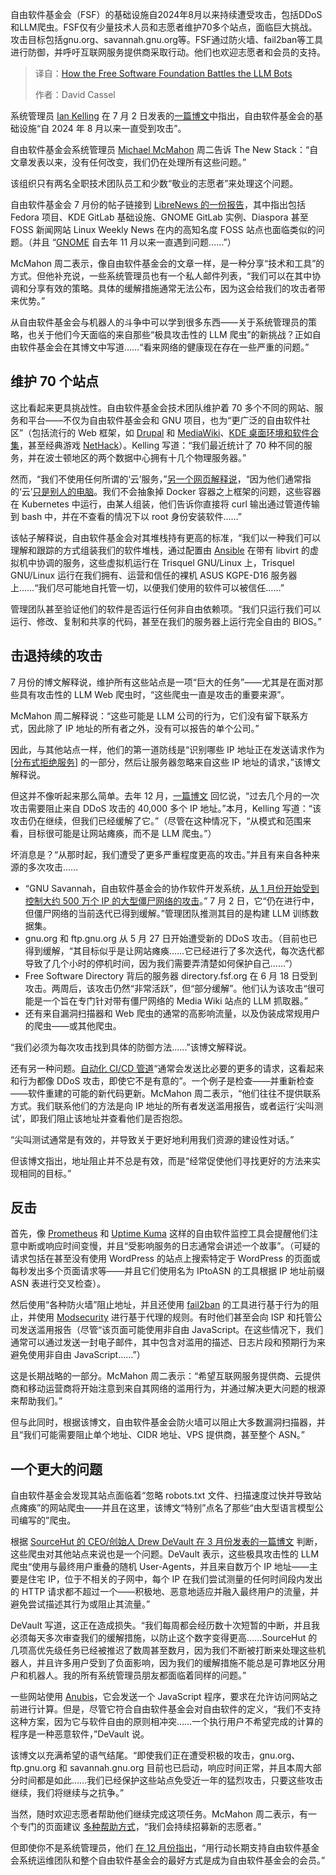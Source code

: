 
<!--
title: 自由软件基金会如何对抗LLM机器人
cover: https://cdn.thenewstack.io/media/2025/07/71053e97-sculpture-outside-san-franciscos-metreon-photo-by-david-cassel-1024x768-2.jpg
summary: 自由软件基金会（FSF）的基础设施自2024年8月以来持续遭受攻击，包括DDoS和LLM爬虫。FSF仅有少量技术人员和志愿者维护70多个站点，面临巨大挑战。攻击目标包括gnu.org、savannah.gnu.org等。FSF通过防火墙、fail2ban等工具进行防御，并呼吁互联网服务提供商采取行动。他们也欢迎志愿者和会员的支持。
-->

自由软件基金会（FSF）的基础设施自2024年8月以来持续遭受攻击，包括DDoS和LLM爬虫。FSF仅有少量技术人员和志愿者维护70多个站点，面临巨大挑战。攻击目标包括gnu.org、savannah.gnu.org等。FSF通过防火墙、fail2ban等工具进行防御，并呼吁互联网服务提供商采取行动。他们也欢迎志愿者和会员的支持。

> 译自：[How the Free Software Foundation Battles the LLM Bots](https://thenewstack.io/how-the-free-software-foundation-battles-the-llm-bots/)
> 
> 作者：David Cassel

系统管理员 [Ian Kelling](https://www.fsf.org/about/staff-and-board#iank) 在 7 月 2 日发表的[一篇博文](https://www.fsf.org/blogs/sysadmin/our-small-team-vs-millions-of-bots)中指出，自由软件基金会的基础设施“自 2024 年 8 月以来一直受到攻击”。

自由软件基金会系统管理员 [Michael McMahon](https://www.fsf.org/about/staff-and-board#michael) 周二告诉 The New Stack：“自文章发表以来，没有任何改变，我们仍在处理所有这些问题。”

该组织只有两名全职技术团队员工和少数“敬业的志愿者”来处理这个问题。

自由软件基金会 7 月份的帖子链接到 [LibreNews 的一份报告](https://thelibre.news/foss-infrastructure-is-under-attack-by-ai-companies/)，其中指出包括 Fedora 项目、KDE GitLab 基础设施、GNOME GitLab 实例、Diaspora 甚至 FOSS 新闻网站 Linux Weekly News 在内的高知名度 FOSS 站点也面临类似的问题。（并且 “[GNOME](https://thenewstack.io/what-makes-gnome-so-appealing/) 自去年 11 月以来一直遇到问题……”）

McMahon 周二表示，像自由软件基金会的文章一样，是一种分享“技术和工具”的方式。但他补充说，一些系统管理员也有一个私人邮件列表，“我们可以在其中协调和分享有效的策略。具体的缓解措施通常无法公布，因为这会给我们的攻击者带来优势。”

从自由软件基金会与机器人的斗争中可以学到很多东西——关于系统管理员的策略，也关于他们今天面临的来自那些“极具攻击性的 LLM 爬虫”的新挑战？正如自由软件基金会在其博文中写道……“看来网络的健康现在存在一些严重的问题。”

## 维护 70 个站点

这比看起来更具挑战性。自由软件基金会技术团队维护着 70 多个不同的网站、服务和平台——不仅为自由软件基金会和 GNU 项目，也为“更广泛的自由软件社区”（包括流行的 Web 框架，如 [Drupal](https://www.fsf.org/working-together/gang/drupal) 和 [MediaWiki](https://directory.fsf.org/wiki/MediaWiki)、[KDE 桌面环境和软件合集](https://directory.fsf.org/wiki/Kde)，甚至经典游戏 [NetHack](https://directory.fsf.org/wiki/Nethack)）。Kelling 写道：“我们最近统计了 70 种不同的服务，并在波士顿地区的两个数据中心拥有十几个物理服务器。”

然而，“我们不使用任何所谓的‘云’服务，”[另一个网页解释说](https://www.fsf.org/blogs/sysadmin/join-the-fsf-and-support-the-tech-team)，“因为他们通常指的‘云’[只是别人的电脑](https://www.gnu.org/philosophy/who-does-that-server-really-serve.html)。我们不会抽象掉 Docker 容器之上框架的问题，这些容器在 Kubernetes 中运行，由某人组装，他们告诉你直接将 curl 输出通过管道传输到 bash 中，并在不查看的情况下以 root 身份安装软件……”

该帖子解释说，自由软件基金会对其堆栈持有更高的标准，“我们以一种我们可以理解和跟踪的方式组装我们的软件堆栈，通过配置由 [Ansible](https://thenewstack.io/red-hat-ansible-and-hashicorp-terraform-will-be-coming-together/) 在带有 libvirt 的虚拟机中协调的服务，这些虚拟机运行在 Trisquel GNU/Linux 上，Trisquel GNU/Linux 运行在我们拥有、运营和信任的裸机 ASUS KGPE-D16 服务器上……“我们尽可能地自托管一切，以便我们使用的软件可以被信任……”

管理团队甚至验证他们的软件是否运行任何非自由依赖项。“我们只运行我们可以运行、修改、复制和共享的代码，甚至在我们的服务器上运行完全自由的 BIOS。”

## 击退持续的攻击

7 月份的博文解释说，维护所有这些站点是一项“巨大的任务”——尤其是在面对那些具有攻击性的 LLM Web 爬虫时，“这些爬虫一直是攻击的重要来源”。

McMahon 周二解释说：“这些可能是 LLM 公司的行为，它们没有留下联系方式，因此除了 IP 地址的所有者之外，没有可以报告的单个公司。”

因此，与其他站点一样，他们的第一道防线是“识别哪些 IP 地址正在发送请求作为 [[分布式拒绝服务](https://thenewstack.io/how-a-popular-combo-provides-ddos-protection/)] 的一部分，然后让服务器忽略来自这些 IP 地址的请求，”该博文解释说。

但这并不像听起来那么简单。去年 12 月，[一篇博文](https://www.fsf.org/bulletin/2024/fall/fsf-sysops-cleaning-up-the-internet) 回忆说，“过去几个月的一次攻击需要阻止来自 DDoS 攻击的 40,000 多个 IP 地址。”本月，Kelling 写道：“该攻击仍在继续，但我们已经缓解了它。”（尽管在这种情况下，“从模式和范围来看，目标很可能是让网站瘫痪，而不是 LLM 爬虫。”）

坏消息是？“从那时起，我们遭受了更多严重程度更高的攻击。”并且有来自各种来源的多次攻击……

* “GNU Savannah，自由软件基金会的协作软件开发系统，[从 1 月份开始受到控制大约 500 万个 IP 的大型僵尸网络的攻击](https://www.fsf.org/bulletin/2025/spring/defending-savannah-from-ddos-attacks)。” 7 月 2 日，它“仍在进行中，但僵尸网络的当前迭代已得到缓解。”管理团队推测其目的是构建 LLM 训练数据集。
* gnu.org 和 ftp.gnu.org 从 5 月 27 日开始遭受新的 DDoS 攻击。（目前也已得到缓解，“其目标似乎是让网站瘫痪……它已经进行了多次迭代，每次迭代都导致了几个小时的停机时间，因为我们需要弄清楚如何保护自己……”）
* Free Software Directory 背后的服务器 directory.fsf.org 在 6 月 18 日受到攻击。两周后，该攻击仍然“非常活跃”，但“部分缓解”。他们认为该攻击“很可能是一个旨在专门针对带有僵尸网络的 Media Wiki 站点的 LLM 抓取器。”
* 还有来自漏洞扫描器和 Web 爬虫的通常的高影响流量，以及伪装成常规用户的爬虫——或其他爬虫。

“我们必须为每次攻击找到具体的防御方法……”该博文解释说。

还有另一种问题。[自动化 CI/CD 管道](https://thenewstack.io/ci-cd/)“通常会发送比必要的更多的请求，这看起来和行为都像 DDoS 攻击，即使它不是有意的”。一个例子是检查——并重新检查——软件重建的可能的新代码更新。McMahon 周二表示，“他们往往不提供联系方式。我们联系他们的方法是向 IP 地址的所有者发送滥用报告，或者运行‘尖叫测试’，即我们阻止该地址并查看他们是否抱怨。

“尖叫测试通常是有效的，并导致关于更好地利用我们资源的建设性对话。”

但该博文指出，地址阻止并不总是有效，而是“经常促使他们寻找更好的方法来实现相同的目标。”

## 反击

首先，像 [Prometheus](https://thenewstack.io/creating-a-path-for-prometheus-success/) 和 [Uptime Kuma](https://uptime.kuma.pet/) 这样的自由软件监控工具会提醒他们注意中断或响应时间变慢，并且“受影响服务的日志通常会讲述一个故事”。（可疑的请求包括在甚至没有使用 WordPress 的站点上搜索特定于 WordPress 的页面或每秒发出多个页面请求等——并且它们使用名为 IPtoASN 的工具根据 IP 地址前缀 ASN 表进行交叉检查）。

然后使用“各种防火墙”阻止地址，并且还使用 [fail2ban](https://github.com/fail2ban/fail2ban) 的工具进行基于行为的阻止，并使用 [Modsecurity](https://modsecurity.org/) 进行基于代理的规则。有时他们甚至会向 ISP 和托管公司发送滥用报告（尽管“该页面可能使用非自由 JavaScript。在这些情况下，我们通常可以通过发送一封电子邮件，其中包含对滥用的描述、日志片段和预期行为来避免使用非自由 JavaScript……”）

这是长期战略的一部分。McMahon 周二表示：“希望互联网服务提供商、云提供商和移动运营商将开始注意到来自其网络的滥用行为，并通过解决更大问题的根源来帮助我们。”

但与此同时，根据该博文，自由软件基金会防火墙可以阻止大多数漏洞扫描器，并且“我们可能需要阻止单个地址、CIDR 地址、VPS 提供商，甚至整个 ASN。”

## 一个更大的问题

自由软件基金会发现其站点面临着“忽略 robots.txt 文件、扫描速度过快并导致站点瘫痪”的网站爬虫——并且在这里，该博文“特别”点名了那些“由大型语言模型公司编写的”爬虫。

根据 [SourceHut 的 CEO/创始人 Drew DeVault 在 3 月份发表的一篇博文](https://drewdevault.com/2025/03/17/2025-03-17-Stop-externalizing-your-costs-on-me.html) 判断，这些爬虫对其他站点来说也是一个问题。DeVault 表示，这些极具攻击性的 LLM 爬虫“使用与最终用户重叠的随机 User-Agents，并且来自数万个 IP 地址——主要是住宅 IP，位于不相关的子网中，每个 IP 在我们尝试测量的任何时间段内发出的 HTTP 请求都不超过一个——积极地、恶意地适应并融入最终用户的流量，并避免尝试描述其行为或阻止其流量。”

DeVault 写道，这正在造成损失。“我们每周都会经历数十次短暂的中断，并且我必须每天多次审查我们的缓解措施，以防止这个数字变得更高……SourceHut 的几项高优先级任务已经被推迟了数周甚至数月，因为我们不断被打断来处理这些机器人，并且许多用户受到了负面影响，因为我们的缓解措施不能总是可靠地区分用户和机器人。我的所有系统管理员朋友都面临着同样的问题。”

一些网站使用 [Anubis](https://github.com/TecharoHQ/anubis)，它会发送一个 JavaScript 程序，要求在允许访问网站之前进行计算。但是，尽管它符合自由软件基金会对自由软件的定义，“我们不支持这种方案，因为它与软件自由的原则相冲突……一个执行用户不希望完成的计算的程序是一种恶意软件，”DeVault 说。

该博文以充满希望的语气结尾。“即使我们正在遭受积极的攻击，gnu.org、ftp.gnu.org 和 savannah.gnu.org 目前也已启动，响应时间正常，并且本周大部分时间都是如此……我们已经保护这些站点免受近一年的猛烈攻击，只要这些攻击继续，我们将继续与之抗争。”

当然，随时欢迎志愿者帮助他们继续完成这项任务。McMahon 周二表示，有一个专门的页面建议 [多种帮助方式](https://libreplanet.org/wiki/Group:FSF:Tech_Team_Volunteers)，“我们会持续招募新的志愿者。”

但即使你不是系统管理员，他们 [在 12 月份指出](https://www.fsf.org/bulletin/2024/fall/fsf-sysops-cleaning-up-the-internet)，“用行动长期支持自由软件基金会系统运维团队和整个自由软件基金会的最好方式是成为自由软件基金会的会员。”